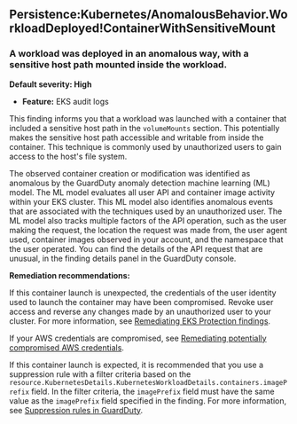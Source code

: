 Persistence:Kubernetes/AnomalousBehavior.WorkloadDeployed!ContainerWithSensitiveMount
-------------------------------------------------------------------------------------


### A workload was deployed in an anomalous way, with a sensitive host path mounted inside the workload.


**Default severity: High**


 * **Feature:** EKS audit logs

This finding informs you that a workload was launched with a container that included a sensitive host path in the `volumeMounts` section. This potentially makes the sensitive host path accessible and writable from inside the container. This technique is commonly used by unauthorized users to gain access to the host's file system. 


The observed container creation or modification was identified as anomalous by the GuardDuty anomaly detection machine learning (ML) model. The ML model evaluates all user API and container image activity within your EKS cluster. This ML model also identifies anomalous events that are associated with the techniques used by an unauthorized user. The ML model also tracks multiple factors of the API operation, such as the user making the request, the location the request was made from, the user agent used, container images observed in your account, and the namespace that the user operated. You can find the details of the API request that are unusual, in the finding details panel in the GuardDuty console.


**Remediation recommendations:**


If this container launch is unexpected, the credentials of the user identity used to launch the container may have been compromised. Revoke user access and reverse any changes made by an unauthorized user to your cluster. For more information, see [Remediating EKS Protection findings](https://docs.aws.amazon.com/guardduty/latest/ug/guardduty-remediate-kubernetes.html).


If your AWS credentials are compromised, see [Remediating potentially compromised AWS credentials](https://docs.aws.amazon.com/guardduty/latest/ug/compromised-creds.html).


If this container launch is expected, it is recommended that you use a suppression rule with a filter criteria based on the `resource.KubernetesDetails.KubernetesWorkloadDetails.containers.imagePrefix` field. In the filter criteria, the `imagePrefix` field must have the same value as the `imagePrefix` field specified in the finding. For more information, see [Suppression rules in GuardDuty](https://docs.aws.amazon.com/guardduty/latest/ug/findings_suppression-rule.html).


